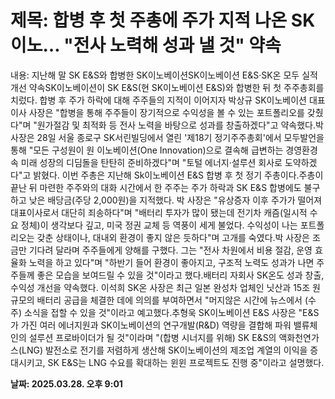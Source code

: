 # **제목: 합병 후 첫 주총에 주가 지적 나온 SK이노… "전사 노력해 성과 낼 것" 약속**

  내용: 지난해 말 SK E&S와 합병한 SK이노베이션SK이노베이션 E&S·SK온 모두 실적 개선 약속SK이노베이션이  SK E&S(현 SK이노베이션 E&S)와 합병한 뒤 첫 주주총회를 치렀다. 합병 후 주가 하락에 대해 주주들의 지적이 이어지자 박상규 SK이노베이션 대표이사 사장은 "합병을 통해 주주들이 장기적으로 수익성을 볼 수 있는 포트폴리오를 갖췄다"며 "원가절감 및 최적화 등 전사 노력을 바탕으로 성과를 창출하겠다"고 약속했다.박 사장은 28일 서울 종로구 SK서린빌딩에서 열린 '제18기 정기주주총회'에서 모두발언을 통해 "모든 구성원이 원 이노베이션(One Innovation)으로 결속해 급변하는 경영환경 속 미래 성장의 디딤돌을 탄탄히 준비하겠다"며 "토털 에너지·설루션 회사로 도약하겠다"고 밝혔다. 이번 주총은 지난해 Sk이노베이션 E&S 합병 후 첫 정기 주총이다.주총이 끝난 뒤 마련한 주주와의 대화 시간에서 한 주주는 주가 하락과 SK E&S 합병에도 불구하고 낮은 배당금(주당 2,000원)을 지적했다. 박 사장은 "유상증자 이후 주가가 떨어져 대표이사로서 대단히 죄송하다"며 "배터리 투자가 많이 됐는데 전기차 캐즘(일시적 수요 정체)이 생각보다 깊고, 미국 정권 교체 등 역풍이 세게 불었다. 수익성이 나는 포트폴리오는 갖춘 상태이나, 대내외 환경이 좋지 않은 듯하다"며 고개를 숙였다.박 사장은 조금만 기다려 달라며 주주들에게 양해를 구했다. 그는 "전사 차원에서 비용 절감, 운영 효율화 노력을 하고 있다"며 "하반기 들어 환경이 좋아지고, 구조적 노력도 성과가 나면 주주들께 좋은 모습을 보여드릴 수 있을 것"이라고 했다.배터리 자회사 SK온도 성과 창출, 수익성 개선을 약속했다. 이석희 SK온 사장은 최근 일본 완성차 업체인 닛산과 15조 원 규모의 배터리 공급을 체결한 데에 의의를 부여하면서 "머지않은 시간에 뉴스에서 (수주) 소식을 접할 수 있을 것"이라고 예고했다.추형욱 SK이노베이션 E&S 사장은 "E&S가 가진 여러 에너지원과 SK이노베이션의 연구개발(R&D) 역량을 결합해 파워 밸류체인의 설루션 프로바이더가 될 것"이라며 "(합병 시너지를 위해) SK E&S의 액화천연가스(LNG) 발전소로 전기를 저렴하게 생산해 SK이노베이션의 제조업 계열의 이익을 증대시키고, SK E&S는 LNG 수요를 확대하는 윈윈 프로젝트도 진행 중"이라고 설명했다.

  **날짜: 2025.03.28. 오후 9:01**